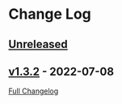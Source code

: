 # Change Log

## [Unreleased](https://github.com/alphasnow/utils/tree/HEAD/compare/v1.3.2...HEAD)

## [v1.3.2](https://github.com/alphasnow/utils/tree/HEAD/compare/HEAD...v1.3.2) - 2022-07-08

[Full Changelog](https://github.com/alphasnow/utils/compare/1.1.0...HEAD)
